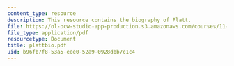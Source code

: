 ```yaml
---
content_type: resource
description: This resource contains the biography of Platt.
file: https://ol-ocw-studio-app-production.s3.amazonaws.com/courses/11-941-disaster-vulnerability-and-resilience-spring-2005/b96fb7f853a5eee052a90928dbb7c1c4_plattbio.pdf
file_type: application/pdf
resourcetype: Document
title: plattbio.pdf
uid: b96fb7f8-53a5-eee0-52a9-0928dbb7c1c4
---
```

